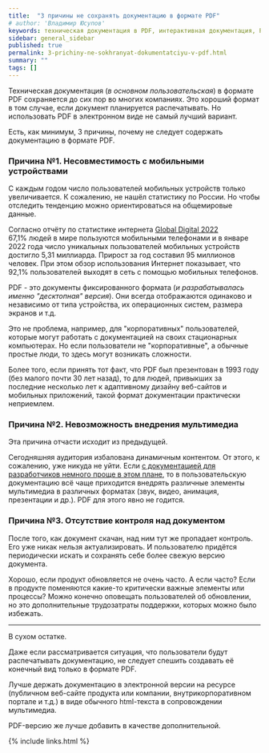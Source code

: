 ```yaml
---
title:  "3 причины не сохранять документацию в формате PDF"
# author: 'Владимир Юсупов'
keywords: техническая документация в PDF, интерактивная документация, PDF, техписатель, технический писатель москва, заметки техписателя
sidebar: general_sidebar
published: true
permalink: 3-prichiny-ne-sokhranyat-dokumentatciyu-v-pdf.html
summary: ""
tags: []
---
```


Техническая документация (*в основном пользовательская*) в формате PDF сохраняется до сих пор во многих компаниях. Это хороший формат в том случае, если документ планируется распечатывать. Но использовать PDF в электронном виде не самый лучший вариант. 

Есть, как минимум, 3 причины, почему не следует содержать документацию в формате PDF.

### Причина №1. Несовместимость с мобильными устройствами

С каждым годом число пользователей мобильных устройств только увеличивается. К сожалению, не нашёл статистику по России. Но чтобы отследить тенденцию можно ориентироваться на общемировые данные. 

Согласно отчёту по статистике интернета [Global Digital 2022](https://datareportal.com/reports/digital-2022-global-overview-report) 67,1% людей в мире пользуются мобильными телефонами и в январе 2022 года число уникальных пользователей мобильных устройств достигло 5,31 миллиарда. Прирост за год составил 95 миллионов человек. При этом обзор использования Интернет показывает, что 92,1% пользователей выходят в сеть с помощью мобильных телефонов.

PDF - это документы фиксированного формата (*и разрабатывалась именно "десктопная" версия*). Они всегда отображаются одинаково и независимо от типа устройства, их операционных систем, размера экранов и т.д. 

Это не проблема, например, для "корпоративных" пользователей, которые могут работать с документацией на своих стационарных компьютерах. Но если пользователи не "корпоративные", а обычные простые люди, то здесь могут возникать сложности.

Более того, если принять тот факт, что PDF был презентован в 1993 году (без малого почти 30 лет назад), то для людей, привыкших за последние несколько лет к адаптивному дизайну веб-сайтов и мобильных приложений, такой формат документации практически неприемлем. 

### Причина №2. Невозможность внедрения мультимедиа

Эта причина отчасти исходит из предыдущей. 

Сегодняшняя аудитория избалована динамичным контентом. От этого, к сожалению, уже никуда не уйти. Если [с документацией для разработчиков немного проще в этом плане](https://techwritex.ru/skrinkasty-vs-staryi-dobryi-tekst.html), то в пользовательскую документацию всё чаще приходится внедрять различные элементы мультимедиа в различных форматах (звук, видео, анимация, презентации и др.). PDF для этого явно не годится.

### Причина №3. Отсутствие контроля над документом

После того, как документ скачан, над ним тут же пропадает контроль. Его уже никак нельзя актуализировать. И пользователю придётся периодически искать и сохранять себе более свежую версию документа. 

Хорошо, если продукт обновляется не очень часто. А если часто? Если в продукте поменяются какие-то критически важные элементы или процессы? Можно конечно оповещать пользователей об обновлении, но это дополнительные трудозатраты поддержки, которых можно было избежать.

***

В сухом остатке. 

Даже если рассматривается ситуация, что пользователи будут распечатывать документацию, не следует спешить создавать её конечный вид только в формате PDF. 

Лучше держать документацию в электронной версии на ресурсе (публичном веб-сайте продукта или компании, внутрикорпоративном портале и т.д.) в виде обычного html-текста в сопровождении мультимедиа. 

PDF-версию же лучше добавить в качестве дополнительной.

{% include links.html %}
